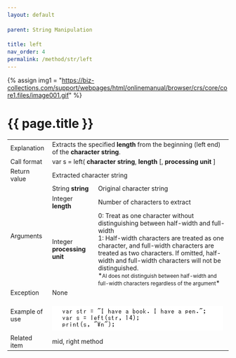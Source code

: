 ```yaml
---
layout: default

parent: String Manipulation

title: left
nav_order: 4
permalink: /method/str/left
---
```

{% assign img1 = "https://biz-collections.com/support/webpages/html/onlinemanual/browser/crs/core/core1.files/image001.gif" %}


# {{ page.title }}

<table>
  <tr>
    <td>Explanation</td>
    <td colspan="2">Extracts the specified <b>length</b> from the beginning (left end) of the <b>character string</b>.</td>
  </tr>
  <tr>
    <td>Call format</td>
    <td colspan="2">var s = left( <b>character string</b>, <b>length</b> [, <b>processing unit</b> ] </td>
  </tr>
  <tr>
    <td>Return value</td>
    <td colspan="2">Extracted character string</td>
  </tr>  
  <tr>
    <td rowspan="3">Arguments</td>
    <td>String <b>string</b></td>
    <td>Original character string</td>
  </tr>
  <tr>
    <td>Integer <b>length</b></td>
    <td>Number of characters to extract</td>
  </tr>
  <tr>
    <td>Integer <b>processing unit</b></td>
    <td>0:  Treat as one character without distinguishing between half-width and full-width<br>1:   Half-width characters are treated as one character, and full-width characters are treated as two characters.  If omitted, half-width and full-width characters will not be distinguished.<br> *<small>AI does not distinguish between half-width and full-width characters regardless of the argument</small>*</td>
  </tr>
  <tr>
    <td>Exception</td>
    <td colspan="2">None</td>
  </tr>
  <tr>
    <td>Example of use</td>
    <td colspan="2"><a href="/img/Biz Browser V/Left.PNG" target="_blank"><br><img src="/img/Biz Browser V/Left.PNG" alt="Left method"></a></td>
  </tr>
  <tr>
    <td>Related item</td>
    <td colspan="2"><a >mid</a>, <a >right</a> method</td>
  </tr>
</table>

